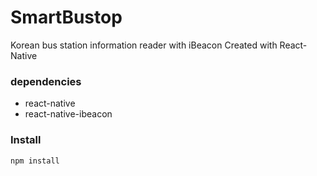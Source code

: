 # SmartBustop
Korean bus station information reader with iBeacon
Created with React-Native

### dependencies
- react-native
- react-native-ibeacon

### Install
`npm install`
